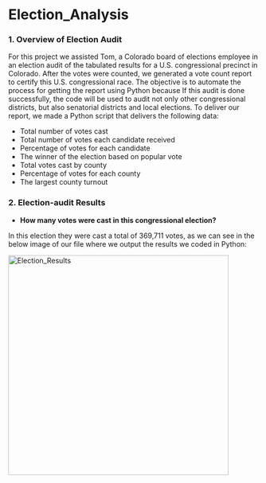 # Election_Analysis

### 1.	Overview of Election Audit

For this project we assisted Tom, a Colorado board of elections employee in an election audit of the tabulated results for a U.S. congressional precinct in Colorado. After the votes were counted, we generated a vote count report to certify this U.S. congressional race. 
The objective is to automate the process for getting the report using Python because If this audit is done successfully, the code will be used to audit not only other congressional districts, but also senatorial districts and local elections.
To deliver our report, we made a Python script that delivers the following data:
* Total number of votes cast
* Total number of votes each candidate received
* Percentage of votes for each candidate 
* The winner of the election based on popular vote
* Total votes cast by county
* Percentage of votes for each county
* The largest county turnout

### 2.	Election-audit Results

* **How many votes were cast in this congressional election?**

In this election they were cast a total of 369,711 votes, as we can see in the below image of our file where we output the results we coded in Python:

<img width="442" alt="Election_Results" src="https://user-images.githubusercontent.com/113747210/194956429-bad56768-f3af-4f56-b8ae-c08872e0e3ca.png">
